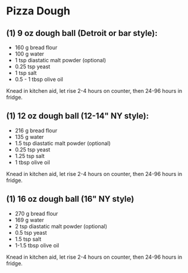 # Pizza Dough

## (1) 9 oz dough ball (Detroit or bar style):
* 160 g bread flour
* 100 g water
* 1 tsp diastatic malt powder (optional)
* 0.25 tsp yeast
* 1 tsp salt
* 0.5 - 1 tbsp olive oil

Knead in kitchen aid, let rise 2-4 hours on counter, then 24-96 hours in fridge. 


## (1) 12 oz dough ball (12-14" NY style):
* 216 g bread flour
* 135 g water
* 1.5 tsp diastatic malt powder (optional)
* 0.25 tsp yeast
* 1.25 tsp salt
* 1 tbsp olive oil

Knead in kitchen aid, let rise 2-4 hours on counter, then 24-96 hours in fridge.


## (1) 16 oz dough ball (16" NY style)
* 270 g bread flour
* 169 g water 
* 2 tsp diastatic malt powder (optional)
* 0.5 tsp yeast
* 1.5 tsp salt
* 1-1.5 tbsp olive oil

Knead in kitchen aid, let rise 2-4 hours on counter, then 24-96 hours in fridge. 
